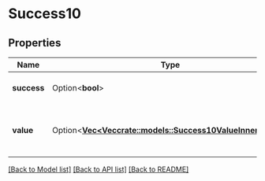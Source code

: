 # Success10

## Properties

Name | Type | Description | Notes
------------ | ------------- | ------------- | -------------
**success** | Option<**bool**> |  | [optional][default to true]
**value** | Option<[**Vec<Vec<crate::models::Success10ValueInnerInner>>**](array.md)> | The players that have played Eclipsis before | [optional]

[[Back to Model list]](../README.md#documentation-for-models) [[Back to API list]](../README.md#documentation-for-api-endpoints) [[Back to README]](../README.md)


